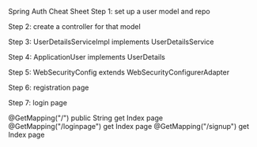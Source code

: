 Spring Auth Cheat Sheet
Step 1: set up a user model and repo

Step 2: create a controller for that model

Step 3: UserDetailsServiceImpl implements UserDetailsService

Step 4: ApplicationUser implements UserDetails

Step 5: WebSecurityConfig extends WebSecurityConfigurerAdapter

Step 6: registration page

Step 7: login page


@GetMapping("/") public String get Index page
@GetMapping("/loginpage") get Index page
@GetMapping("/signup") get Index page